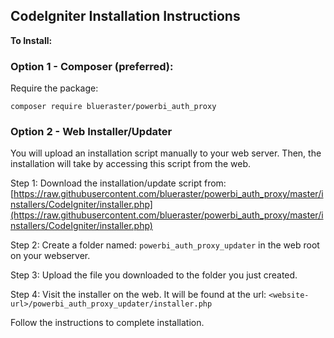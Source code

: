 ## CodeIgniter Installation Instructions

**To Install:**

### Option 1 - Composer (preferred):

Require the package:
```
composer require blueraster/powerbi_auth_proxy
```





### Option 2 - Web Installer/Updater

You will upload an installation script manually to your web server. Then, the installation will take by accessing this script from the web.

Step 1:
Download the installation/update script from: [https://raw.githubusercontent.com/blueraster/powerbi_auth_proxy/master/installers/CodeIgniter/installer.php](https://raw.githubusercontent.com/blueraster/powerbi_auth_proxy/master/installers/CodeIgniter/installer.php)

Step 2:
Create a folder named: `powerbi_auth_proxy_updater` in the web root on your webserver.

Step 3:
Upload the file you downloaded to the folder you just created.

Step 4:
Visit the installer on the web. It will be found at the url: `<website-url>/powerbi_auth_proxy_updater/installer.php`

Follow the instructions to complete installation.

